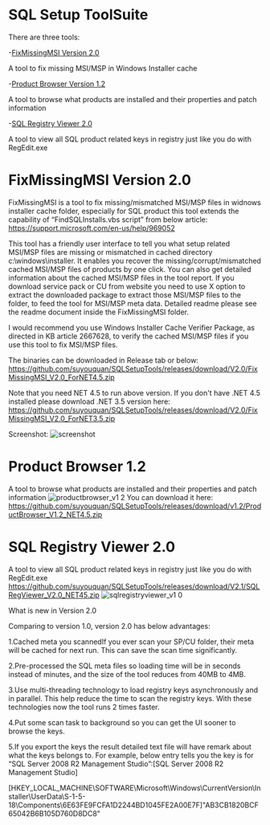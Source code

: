# SQL Setup ToolSuite
There are three tools:


-[FixMissingMSI Version 2.0](#fixmissingmsi-version-20)

A tool to fix missing MSI/MSP in Windows Installer cache



-[Product Browser Version 1.2](#product-browser-12)

A tool to browse what products are installed and their properties and patch information



-[SQL Registry Viewer 2.0](#sql-registry-viewer-20)

A tool to view all SQL product related keys in registry just like you do with RegEdit.exe



# FixMissingMSI Version 2.0

FixMissingMSI is a tool to fix missing/mismatched MSI/MSP files in widnows installer cache folder, especially for SQL product this tool extends the capability of “FindSQLInstalls.vbs script” from below article:
https://support.microsoft.com/en-us/help/969052

This tool has a friendly user interface to tell you what setup related MSI/MSP files are missing or mismatched in cached directory c:\windows\installer. It enables you recover the missing/corrupt/mismatched cached MSI/MSP files of products by one click. You can also get detailed information about the cached MSI/MSP files in the tool report. If you download service pack or CU from website you need to use X option to extract the downloaded package to extract those MSI/MSP files to the folder, to feed the tool for MSI/MSP meta data. Detailed readme please see the readme document inside the FixMissingMSI folder.

I would recommend you  use Windows Installer Cache Verifier Package, as directed in KB article 2667628, to verify the cached  MSI/MSP files if you use this tool to fix MSI/MSP files.

The binaries can be downloaded in Release tab or below:
https://github.com/suyouquan/SQLSetupTools/releases/download/V2.0/FixMissingMSI_V2.0_ForNET4.5.zip

Note that you need NET 4.5 to run above version.
If you don't have .NET 4.5 installed please download .NET 3.5 version here:
https://github.com/suyouquan/SQLSetupTools/releases/download/V2.0/FixMissingMSI_V2.0_ForNET3.5.zip

Screenshot:
![screenshot](https://user-images.githubusercontent.com/35096859/35314819-939ae972-0103-11e8-8e32-f0f9bcc7475e.png)


# Product Browser 1.2
A tool to browse what products are installed and their properties and patch information
![productbrowser_v1 2](https://user-images.githubusercontent.com/35096859/35320665-8edb720a-011f-11e8-9417-1dd2f568fabe.png)
You can download it here:
https://github.com/suyouquan/SQLSetupTools/releases/download/v1.2/ProductBrowser_V1.2_NET4.5.zip


# SQL Registry Viewer 2.0
A tool to view all SQL product related keys in registry just like you do with RegEdit.exe
https://github.com/suyouquan/SQLSetupTools/releases/download/V2.1/SQLRegViewer_V2.0_NET45.zip
![sqlregistryviewer_v1 0](https://user-images.githubusercontent.com/35096859/35322758-61b34efe-0126-11e8-980e-611a7cb4b1c9.png)


What is new in Version 2.0

Comparing to version 1.0, version 2.0 has below advantages:

1.Cached meta you scannedIf you ever scan your SP/CU folder, their meta will be cached for next run. This can save the scan time significantly. 

2.Pre-processed the SQL meta files so loading time will be in seconds instead of minutes, and the size of the tool reduces from 40MB to 4MB.

3.Use multi-threading technology to load registry keys asynchronously and in parallel. This help reduce the time to scan the registry keys. With these technologies now the tool runs 2 times faster.

4.Put some scan task to background so you can get the UI sooner to browse the keys.

5.If you export the keys the result detailed text file will have remark about what the keys belongs to. For example, below entry tells you the key is for “SQL Server 2008 R2 Management Studio”:[SQL Server 2008 R2 Management Studio]

[HKEY_LOCAL_MACHINE\SOFTWARE\Microsoft\Windows\CurrentVersion\Installer\UserData\S-1-5-18\Components\6E63FE9FCFA1D2244BD1045FE2A00E7F]"AB3CB1820BCF65042B6B105D760D8DC8"  

